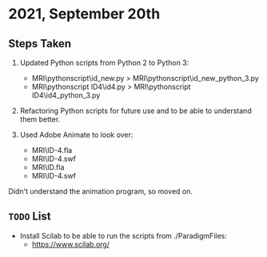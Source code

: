 # 2021, September 20th

## Steps Taken
1. Updated Python scripts from Python 2 to Python 3:
    - MRI\pythonscript\id_new.py > MRI\pythonscript\id_new_python_3.py
    - MRI\pythonscript ID4\id4.py > MRI\pythonscript ID4\id4_python_3.py

2. Refactoring Python scripts for future use and to be able to understand them better. 

3. Used Adobe Animate to look over:
    - MRI\ID-4.fla
    - MRI\ID-4.swf
    - MRI\ID.fla
    - MRI\ID-4.swf

Didn't understand the animation program, so moved on. 

## `TODO` List
- Install Scilab to be able to run the scripts from ./ParadigmFiles:
    - https://www.scilab.org/